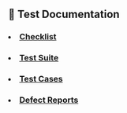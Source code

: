 ## :bookmark_tabs: Test Documentation
### <li> [Checklist](https://docs.google.com/spreadsheets/d/1mUb1O9UJiru3mGfh9ocLKkRwIVBJy60g5GEglohBi3k/edit?usp=sharing)
### <li> [Test Suite](https://app.qase.io/project/G8?author=233)
### <li> [Test Cases](https://github.com/daryam1408/docs/blob/main/Test%20Cases%20-%20Darya%20Moseikova.pdf)
### <li> [Defect Reports](https://github.com/daryam1408/docs/blob/main/Defect%20reports%20-%20Darya%20Moseikova.pdf)
